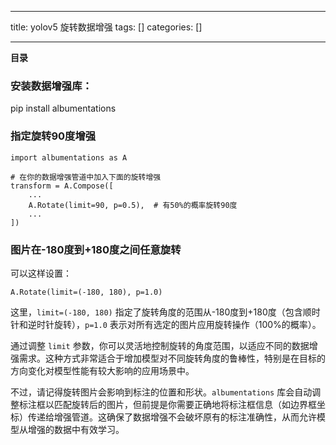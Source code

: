 
--- 
title:  yolov5 旋转数据增强 
tags: []
categories: [] 

---
**目录**









### 安装数据增强库：

pip install albumentations



### 指定旋转90度增强

```
import albumentations as A

# 在你的数据增强管道中加入下面的旋转增强
transform = A.Compose([
    ...
    A.Rotate(limit=90, p=0.5),  # 有50%的概率旋转90度
    ...
])
```



### 图片在-180度到+180度之间任意旋转

可以这样设置：

```
A.Rotate(limit=(-180, 180), p=1.0)
```



这里，`limit=(-180, 180)` 指定了旋转角度的范围从-180度到+180度（包含顺时针和逆时针旋转），`p=1.0` 表示对所有选定的图片应用旋转操作（100%的概率）。

通过调整 `limit` 参数，你可以灵活地控制旋转的角度范围，以适应不同的数据增强需求。这种方式非常适合于增加模型对不同旋转角度的鲁棒性，特别是在目标的方向变化对模型性能有较大影响的应用场景中。

不过，请记得旋转图片会影响到标注的位置和形状。`albumentations` 库会自动调整标注框以匹配旋转后的图片，但前提是你需要正确地将标注框信息（如边界框坐标）传递给增强管道。这确保了数据增强不会破坏原有的标注准确性，从而允许模型从增强的数据中有效学习。
